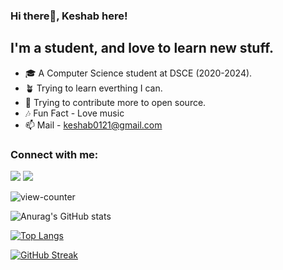 ### Hi there🙋, Keshab here!


## I'm a student, and love to learn new stuff.
- 🎓 A Computer Science student at DSCE (2020-2024).
- 🪴 Trying to learn everthing I can.
- 🥅 Trying to contribute more to open source.
- 🎶 Fun Fact - Love music
- 📫 Mail - keshab0121@gmail.com

### Connect with me:
[<img src="https://img.icons8.com/fluency/48/000000/linkedin.png"/>](https://www.linkedin.com/in/keshab-kataruka-3a3060207/)
[<img src="https://img.icons8.com/fluency/48/000000/instagram-new.png"/>](https://www.instagram.com/_keshabbb_/)

![view-counter](https://komarev.com/ghpvc/?username=Keshab0100&theme=radical)

![Anurag's GitHub stats](https://github-readme-stats-65qxscwr5-keshab0100.vercel.app/api?username=Keshab0100&show_icons=true&theme=radical)

[![Top Langs](https://github-readme-stats-keshab0100.vercel.app//api/top-langs/?username=Keshab0100&layout=compact&theme=radical)](https://github.com/Keshab0100/Github_readme_stats)

[![GitHub Streak](https://github-readme-streak-stats.herokuapp.com/?user=Keshab0100&theme=radical)](https://git.io/streak-stats)

